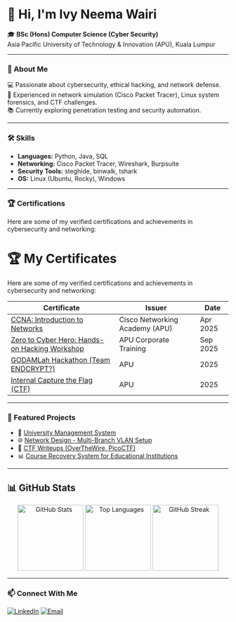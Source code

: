 # 👋 Hi, I'm Ivy Neema Wairi  

🎓 **BSc (Hons) Computer Science (Cyber Security)**  
Asia Pacific University of Technology & Innovation (APU), Kuala Lumpur  


---

### 🧩 About Me
💻 Passionate about cybersecurity, ethical hacking, and network defense.  
🔐 Experienced in network simulation (Cisco Packet Tracer), Linux system forensics, and CTF challenges.  
📚 Currently exploring penetration testing and security automation.

---

### 🛠️ Skills
- **Languages:** Python, Java, SQL  
- **Networking:** Cisco Packet Tracer, Wireshark, Burpsuite 
- **Security Tools:** steghide, binwalk, tshark  
- **OS:** Linux (Ubuntu, Rocky), Windows  

---

### 🏆 Certifications
Here are some of my verified certifications and achievements in cybersecurity and networking:

# 🏆 My Certificates

Here are some of my verified certifications and achievements in cybersecurity and networking:

| Certificate | Issuer | Date |
|--------------|---------|------|
| [CCNA: Introduction to Networks](./CCNAITNUpdated20250408-26-er13w3.pdf) | Cisco Networking Academy (APU) | Apr 2025 |
| [Zero to Cyber Hero: Hands-on Hacking Workshop](./Zero%20to%20cyber%20hero.pdf) | APU Corporate Training | Sep 2025 |
| [GODAMLah Hackathon (Team ENDCRYPT?)](./GODAMLah%20Certificate%20of%20participation%20v2%20(40)[1].pdf) | APU | 2025 |
| [Internal Capture the Flag (CTF)](./internal%20CTF.pdf) | APU | 2025 |

---

### 🚀 Featured Projects
- 🔐 [University Management System](#)  
- 🌐 [Network Design - Multi-Branch VLAN Setup](#)  
- 🧠 [CTF Writeups (OverTheWire, PicoCTF)](#)  
- 📊 [Course Recovery System for Educational Institutions](#)  

---

## 📊 GitHub Stats

<div align="center">

<!-- Overall Stats -->
<img src="https://github-readme-stats.vercel.app/api?username=ivyneema&show_icons=true&theme=tokyonight&hide_border=false&border_radius=12&rank_icon=github" height="150" alt="GitHub Stats"/>

<!-- Top Languages -->
<img src="https://github-readme-stats.vercel.app/api/top-langs/?username=ivyneema&layout=compact&langs_count=5&hide_border=false&theme=tokyonight&border_radius=12" height="150" alt="Top Languages"/>

<!-- Streak Stats -->
<img src="https://github-readme-streak-stats.herokuapp.com/?user=ivyneema&theme=tokyonight&hide_border=false&border_radius=12" height="150" alt="GitHub Streak"/>

</div>

---

### 📫 Connect With Me
[![LinkedIn](https://img.shields.io/badge/LinkedIn-Ivy_Neema_Wairi-blue?style=flat-square&logo=linkedin)](https://www.linkedin.com/in/ivy-neema-121910262/)
[![Email](https://img.shields.io/badge/Email-tp085624%40mail.apu.edu.my-red?style=flat-square&logo=gmail)](mailto:tp085624@mail.apu.edu.my)
